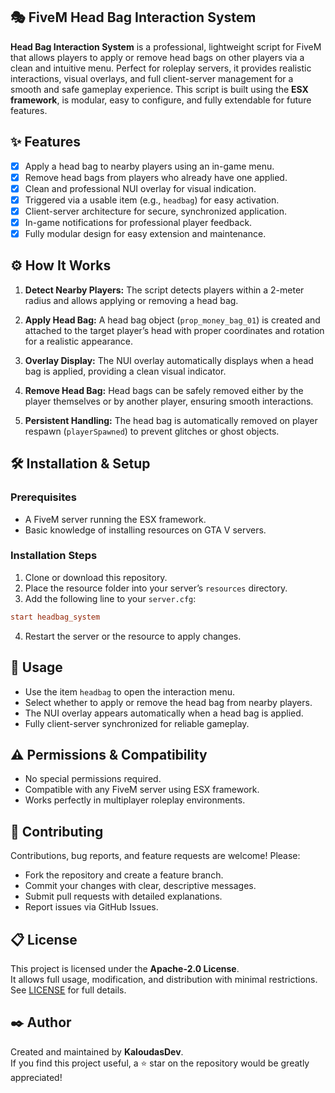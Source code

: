 ## 🎭 FiveM Head Bag Interaction System

**Head Bag Interaction System** is a professional, lightweight script for FiveM that allows players to apply or remove head bags on other players via a clean and intuitive menu. Perfect for roleplay servers, it provides realistic interactions, visual overlays, and full client-server management for a smooth and safe gameplay experience.
This script is built using the **ESX framework**, is modular, easy to configure, and fully extendable for future features.

## ✨ Features

* [x] Apply a head bag to nearby players using an in-game menu.
* [x] Remove head bags from players who already have one applied.
* [x] Clean and professional NUI overlay for visual indication.
* [x] Triggered via a usable item (e.g., `headbag`) for easy activation.
* [x] Client-server architecture for secure, synchronized application.
* [x] In-game notifications for professional player feedback.
* [x] Fully modular design for easy extension and maintenance.

## ⚙️ How It Works

1. **Detect Nearby Players:**
   The script detects players within a 2-meter radius and allows applying or removing a head bag.

2. **Apply Head Bag:**
   A head bag object (`prop_money_bag_01`) is created and attached to the target player’s head with proper coordinates and rotation for a realistic appearance.

3. **Overlay Display:**
   The NUI overlay automatically displays when a head bag is applied, providing a clean visual indicator.

4. **Remove Head Bag:**
   Head bags can be safely removed either by the player themselves or by another player, ensuring smooth interactions.

5. **Persistent Handling:**
   The head bag is automatically removed on player respawn (`playerSpawned`) to prevent glitches or ghost objects.

## 🛠️ Installation & Setup

### Prerequisites

* A FiveM server running the ESX framework.
* Basic knowledge of installing resources on GTA V servers.

### Installation Steps

1. Clone or download this repository.
2. Place the resource folder into your server’s `resources` directory.
3. Add the following line to your `server.cfg`:

```cfg
start headbag_system
```

4. Restart the server or the resource to apply changes.

## 🔎 Usage

* Use the item `headbag` to open the interaction menu.
* Select whether to apply or remove the head bag from nearby players.
* The NUI overlay appears automatically when a head bag is applied.
* Fully client-server synchronized for reliable gameplay.

## ⚠️ Permissions & Compatibility

* No special permissions required.
* Compatible with any FiveM server using ESX framework.
* Works perfectly in multiplayer roleplay environments.

## 📣 Contributing

Contributions, bug reports, and feature requests are welcome! Please:

* Fork the repository and create a feature branch.
* Commit your changes with clear, descriptive messages.
* Submit pull requests with detailed explanations.
* Report issues via GitHub Issues.

## 📋 License

This project is licensed under the **Apache-2.0 License**.   
It allows full usage, modification, and distribution with minimal restrictions.
See [LICENSE](./LICENSE) for full details.

## ✒️ Author

Created and maintained by **KaloudasDev**.  
If you find this project useful, a ⭐️ star on the repository would be greatly appreciated!
